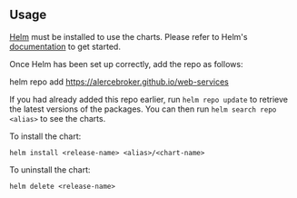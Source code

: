 ## Usage

[Helm](https://helm.sh) must be installed to use the charts.  Please refer to
Helm's [documentation](https://helm.sh/docs) to get started.

Once Helm has been set up correctly, add the repo as follows:

  helm repo add <alias> https://alercebroker.github.io/web-services

If you had already added this repo earlier, run `helm repo update` to retrieve
the latest versions of the packages.  You can then run `helm search repo <alias>` to see the charts.

To install the <chart-name> chart:

    helm install <release-name> <alias>/<chart-name>

To uninstall the chart:

    helm delete <release-name>
